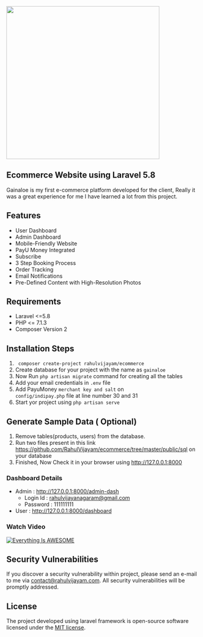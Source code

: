 <p align="left"><img src="https://rahul.btao.in/wp-content/uploads/2021/09/F_Image.jpg" width="400"></p>

 

## Ecommerce Website using Laravel 5.8 

Gainaloe is my first e-commerce platform developed for the client, Really it was a great experience for me I have learned a lot from this project.
## Features
- User Dashboard 
- Admin Dashboard 
- Mobile-Friendly Website
- PayU Money Integrated
- Subscribe 
- 3 Step Booking Process
- Order Tracking 
- Email Notifications
- Pre-Defined Content with High-Resolution Photos 

## Requirements 
-   Laravel <=5.8
-   PHP <= 7.1.3
-   Composer Version 2 
## Installation Steps 

1.  <code> composer create-project rahulvijayam/ecommerce </code>
2. Create database for  your project with the name as <code>gainaloe</code>
3. Now Run <code>php artisan migrate</code> command for creating all the tables 
4. Add your email credentials in <code>.env</code> file
5. Add PayuMoney <code>merchant key and salt</code> on <code> config/indipay.php</code> file at line number 30 and 31
6. Start yor project using <code>php artisan serve</code>

## Generate Sample Data ( Optional)
1. Remove tables(products, users) from the  database.
2. Run two files present in this link https://github.com/RahulVijayam/ecommerce/tree/master/public/sql on your database
3. Finished, Now Check it in your browser using http://127.0.0.1:8000

### Dashboard Details
- Admin : http://127.0.0.1:8000/admin-dash
    -   Login Id : rahulvijayanagaram@gmail.com
    -   Password : 111111111
- User  : http://127.0.0.1:8000/dashboard 
 
### Watch Video
 [![Everything Is AWESOME](https://user-images.githubusercontent.com/36434065/141663839-bb06d652-1be7-4124-b3ba-76e6354bf456.png)](https://www.youtube.com/watch?v=7JUAX3T37AU "Watch Video")

## Security Vulnerabilities

If you discover a security vulnerability within project, please send an e-mail to me via [contact@rahulvijayam.com](mailto:contact@rahulvijayam.com). All security vulnerabilities will be promptly addressed.

## License

The project developed using laravel framework is open-source software licensed under the [MIT license](https://opensource.org/licenses/MIT).

